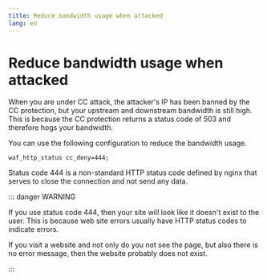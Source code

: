 ```yaml
---
title: Reduce bandwidth usage when attacked
lang: en
---
```


# Reduce bandwidth usage when attacked

When you are under CC attack, the attacker's IP has been banned by the CC protection, but your upstream and downstream bandwidth is still high.
This is because the CC protection returns a status code of 503 and therefore hogs your bandwidth.

You can use the following configuration to reduce the bandwidth usage.

```nginx
waf_http_status cc_deny=444;
```

Status code 444 is a non-standard HTTP status code defined by nginx that serves to close the connection and not send any data.

::: danger WARNING

If you use status code 444, then your site will look like it doesn't exist to the user. This is because web site errors usually have HTTP status codes to indicate errors.

If you visit a website and not only do you not see the page, but also there is no error message, then the website probably does not exist.

:::
